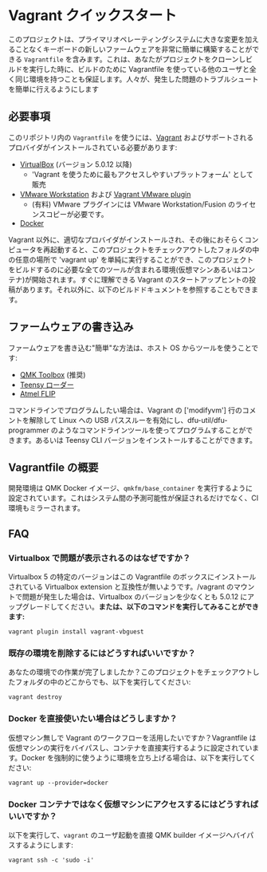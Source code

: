 # Vagrant クイックスタート

<!---
  original document: 7494490d6:docs/getting_started_vagrant.md
  git diff 7494490d6 HEAD docs/getting_started_vagrant.md | cat
-->

このプロジェクトは、プライマリオペレーティングシステムに大きな変更を加えることなくキーボードの新しいファームウェアを非常に簡単に構築することができる `Vagrantfile` を含みます。これは、あなたがプロジェクトをクローンしビルドを実行した時に、ビルドのために Vagrantfile を使っている他のユーザと全く同じ環境を持つことも保証します。人々が、発生した問題のトラブルシュートを簡単に行えるようにします

## 必要事項

このリポジトリ内の `Vagrantfile` を使うには、[Vagrant](http://www.vagrantup.com/) およびサポートされるプロバイダがインストールされている必要があります:

* [VirtualBox](https://www.virtualbox.org/) (バージョン 5.0.12 以降)
   * 'Vagrant を使うために最もアクセスしやすいプラットフォーム' として販売
* [VMware Workstation](https://www.vmware.com/products/workstation) および [Vagrant VMware plugin](http://www.vagrantup.com/vmware)
   * (有料) VMware プラグインには VMware Workstation/Fusion のライセンスコピーが必要です。
* [Docker](https://www.docker.com/)

Vagrant 以外に、適切なプロバイダがインストールされ、その後におそらくコンピュータを再起動すると、このプロジェクトをチェックアウトしたフォルダの中の任意の場所で 'vagrant up' を単純に実行することができ、このプロジェクトをビルドするのに必要な全てのツールが含まれる環境(仮想マシンあるいはコンテナ)が開始されます。すぐに理解できる Vagrant のスタートアップヒントの投稿があります。それ以外に、以下のビルドドキュメントを参照することもできます。

## ファームウェアの書き込み

ファームウェアを書き込む"簡単"な方法は、ホスト OS からツールを使うことです:

* [QMK Toolbox](https://github.com/qmk/qmk_toolbox) (推奨)
* [Teensy ローダー](https://www.pjrc.com/teensy/loader.html)
* [Atmel FLIP](http://www.atmel.com/tools/flip.aspx)

コマンドラインでプログラムしたい場合は、Vagrant の ['modifyvm'] 行のコメントを解除して Linux への USB パススルーを有効にし、dfu-util/dfu-programmer のようなコマンドラインツールを使ってプログラムすることができます。あるいは Teensy CLI バージョンをインストールすることができます。

## Vagrantfile の概要
開発環境は QMK Docker イメージ、`qmkfm/base_container` を実行するように設定されています。これはシステム間の予測可能性が保証されるだけでなく、CI 環境もミラーされます。

## FAQ

### Virtualbox で問題が表示されるのはなぜですか？
Virtualbox 5 の特定のバージョンはこの Vagrantfile のボックスにインストールされている Virtualbox extension と互換性が無いようです。/vagrant のマウントで問題が発生した場合は、Virtualbox のバージョンを少なくとも 5.0.12 にアップグレードしてください。**または、以下のコマンドを実行してみることができます:**

```console
vagrant plugin install vagrant-vbguest
```

### 既存の環境を削除するにはどうすればいいですか？
あなたの環境での作業が完了しましたか？このプロジェクトをチェックアウトしたフォルダの中のどこからでも、以下を実行してください:

```console
vagrant destroy
```

### Docker を直接使いたい場合はどうしますか？
仮想マシン無しで Vagrant のワークフローを活用したいですか？Vagrantfile は仮想マシンの実行をバイパスし、コンテナを直接実行するように設定されています。Docker を強制的に使うように環境を立ち上げる場合は、以下を実行してください:
```console
vagrant up --provider=docker
```

### Docker コンテナではなく仮想マシンにアクセスするにはどうすればいいですか？
以下を実行して、`vagrant` のユーザ起動を直接 QMK builder イメージへバイパスするようにします:

```console
vagrant ssh -c 'sudo -i'
```

